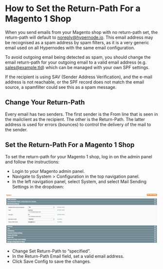 <!-- source: https://support.hypernode.com/en/ecommerce/magento-1/how-to-set-the-return-path-for-a-magento-1-shop/ -->
# How to Set the Return-Path For a Magento 1 Shop

When you send emails from your Magento shop with no return-path set, the return-path will default to noreply@hypernode.io. This email address may be recognised as a spam address by spam filters, as it is a very generic email used on all Hypernodes with the same email configuration.

To avoid outgoing email being detected as spam, you should change the email return-path for your outgoing email to a valid email address (e.g. sales@example.tld) which can be managed with your own SPF settings.

If the recipient is using SAV (Sender Address Verification), and the e-mail address is not reachable, or the SPF record does not match the email source, a spamfilter could see this as a spam message.


Change Your Return-Path
-----------------------

Every email has two senders. The first sender is the From line that is seen in the mailclient as the recipient. The other is the Return-Path. The latter address is used for errors (bounces) to control the delivery of the mail to the sender.

Set the Return-Path For a Magento 1 Shop
----------------------------------------

To set the return-path for your Magento 1 shop, log in on the admin panel and follow the instructions:

* Login to your Magento admin panel.
* Navigate to System > Configuration in the top navigation panel.
* In the left navigation panel, select System, and select Mail Sending Settings in the dropdown:

![](_res/F0k8amYf2d-R95leLcGDub5jsJnuAq-_Iw.png)

* Change Set Return-Path to “specified”.
* In the Return-Path Email field, set a valid email address.
* Click Save Config to save the changes.
